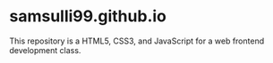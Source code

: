 # samsulli99.github.io
This repository is a HTML5, CSS3, and JavaScript for a web frontend development class.
